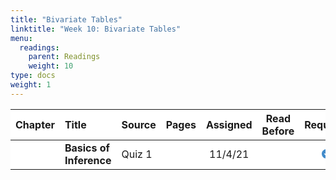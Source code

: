 ```yaml
---
title: "Bivariate Tables"
linktitle: "Week 10: Bivariate Tables"
menu:
  readings:
    parent: Readings
    weight: 10
type: docs
weight: 1
---
```

<script src="/rmarkdown-libs/kePrint/kePrint.js"></script>
<link href="/rmarkdown-libs/lightable/lightable.css" rel="stylesheet" />



<style>
table > tbody > tr:hover > td, table > tbody > tr:hover > th {
  background-color: #ffffff;
}
</style>



<table class="table table-striped table-hover" style="width: auto !important; margin-left: auto; margin-right: auto;">
 <thead>
  <tr>
   <th style="text-align:center;background-color: #ffffff !important;vertical-align: middle !important;"> Chapter </th>
   <th style="text-align:left;background-color: #ffffff !important;vertical-align: middle !important;"> Title </th>
   <th style="text-align:left;background-color: #ffffff !important;vertical-align: middle !important;"> Source </th>
   <th style="text-align:center;background-color: #ffffff !important;vertical-align: middle !important;"> Pages </th>
   <th style="text-align:center;background-color: #ffffff !important;vertical-align: middle !important;"> Assigned </th>
   <th style="text-align:center;background-color: #ffffff !important;vertical-align: middle !important;"> Read Before </th>
   <th style="text-align:center;background-color: #ffffff !important;vertical-align: middle !important;"> Required </th>
  </tr>
 </thead>
<tbody>
  <tr>
   <td style="text-align:center;width: 5em; background-color: #ffffff !important;vertical-align: middle !important;">  </td>
   <td style="text-align:left;width: 20em; background-color: #ffffff !important;vertical-align: middle !important;"> <b>Basics of Inference</b> </td>
   <td style="text-align:left;width: 12em; background-color: #ffffff !important;vertical-align: middle !important;"> Quiz 1 </td>
   <td style="text-align:center;width: 5em; background-color: #ffffff !important;vertical-align: middle !important;">  </td>
   <td style="text-align:center;width: 10em; background-color: #ffffff !important;vertical-align: middle !important;"> 11/4/21 </td>
   <td style="text-align:center;width: 10em; background-color: #ffffff !important;vertical-align: middle !important;">  </td>
   <td style="text-align:center;width: 10em; background-color: #ffffff !important;vertical-align: middle !important;"> <svg aria-hidden="true" role="img" viewbox="0 0 512 512" style="height:15px;width:15px;vertical-align:-0.125em;margin-left:auto;margin-right:auto;font-size:inherit;fill:#428bca;overflow:visible;position:relative;"><path d="M0 256C0 114.6 114.6 0 256 0C397.4 0 512 114.6 512 256C512 397.4 397.4 512 256 512C114.6 512 0 397.4 0 256zM371.8 211.8C382.7 200.9 382.7 183.1 371.8 172.2C360.9 161.3 343.1 161.3 332.2 172.2L224 280.4L179.8 236.2C168.9 225.3 151.1 225.3 140.2 236.2C129.3 247.1 129.3 264.9 140.2 275.8L204.2 339.8C215.1 350.7 232.9 350.7 243.8 339.8L371.8 211.8z"></path></svg> </td>
  </tr>
</tbody>
</table>
